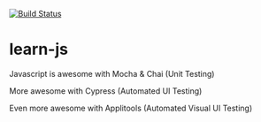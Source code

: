 [![Build Status](https://travis-ci.com/harmiksardar/learn-js.svg?branch=master)](https://travis-ci.com/harmiksardar/learn-js)

# learn-js

Javascript is awesome with Mocha & Chai (Unit Testing)

More awesome with Cypress (Automated UI Testing) 

Even more awesome with Applitools (Automated Visual UI Testing)
